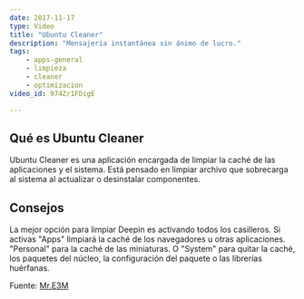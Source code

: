 ```yaml
---
date: 2017-11-17
type: Video
title: "Ubuntu Cleaner"
description: "Mensajería instantánea sin ánimo de lucro."
tags:
    - apps-general
    - limpieza
    - cleaner
    - optimizacion
video_id: 974Zr1FDigE

---
```

<!--more-->

## Qué es Ubuntu Cleaner

Ubuntu Cleaner es una aplicación encargada de limpiar la caché de las aplicaciones y el sistema. Está pensado en limpiar archivo que sobrecarga al sistema al actualizar o desinstalar componentes.

## Consejos

La mejor opción para limpiar Deepin es activando todos los casilleros. Si activas "Apps" limpiará la caché de los navegadores u otras aplicaciones. "Personal" para la caché de las miniaturas. O "System" para quitar la caché, los paquetes del núcleo, la configuración del paquete o las librerías huérfanas.


Fuente: [Mr.E3M](https://www.youtube.com/channel/UCz8wSHbknLrl4DA5CIfcRTw)
